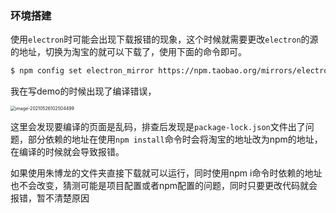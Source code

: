 ### 环境搭建

使用`electron`时可能会出现下载报错的现象，这个时候就需要更改`electron`的源的地址，切换为淘宝的就可以下载了，使用下面的命令即可。

```bash
$ npm config set electron_mirror https://npm.taobao.org/mirrors/electron/
```

我在写demo的时候出现了编译错误，

<img src="C:%5CUsers%5C%E6%98%8E%5CAppData%5CRoaming%5CTypora%5Ctypora-user-images%5Cimage-20210526102504499.png" alt="image-20210526102504499" style="zoom:50%;" />

这里会发现要编译的页面是乱码，排查后发现是`package-lock.json`文件出了问题，部分依赖的地址在使用`npm install`命令时会将淘宝的地址改为npm的地址，在编译的时候就会导致报错。

如果使用朱博龙的文件夹直接下载就可以运行，同时使用npm i命令时依赖的地址也不会改变，猜测可能是项目配置或者npm配置的问题，同时只要更改代码就会报错，暂不清楚原因